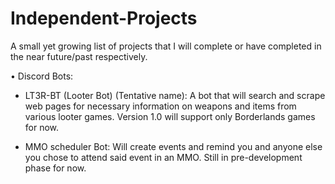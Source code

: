 # Independent-Projects
A small yet growing list of projects that I will complete or have completed in the near future/past respectively.

  • Discord Bots:
   - LT3R-BT (Looter Bot) (Tentative name): A bot that will search and scrape web pages for necessary information on weapons and items from various looter 
     games. Version 1.0 will support only Borderlands games for now.
     
   - MMO scheduler Bot: Will create events and remind you and anyone else you chose to attend said event in an MMO. Still in pre-development phase for now.
